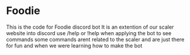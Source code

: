 # Foodie
This is the code for Foodie discord bot
It is an extention of our scaler website into discord
use /help or !help when applying the bot to see commands
some commands arent related to the scaler and are just there for fun and when we were learning how to make the bot
